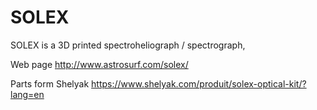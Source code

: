 # SOLEX
SOLEX is a 3D printed spectroheliograph / spectrograph, 

Web page
http://www.astrosurf.com/solex/

Parts form Shelyak
https://www.shelyak.com/produit/solex-optical-kit/?lang=en
